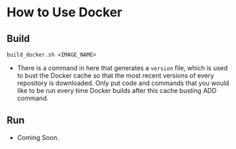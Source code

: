 # How to Use Docker #

## Build ##
`build_docker.sh <IMAGE_NAME>`
* There is a command in here that generates a `version` file, which is used to bust the Docker cache so that the most recent versions of every repository is downloaded. Only put code and commands that you would like to be run every time Docker builds after this cache busting ADD command.

## Run ##
* Coming Soon.
